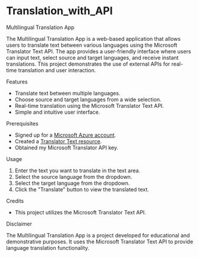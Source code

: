 # Translation_with_API
 Multilingual Translation App

The Multilingual Translation App is a web-based application that allows users to translate text between various languages using the Microsoft Translator Text API. The app provides a user-friendly interface where users can input text, select source and target languages, and receive instant translations. This project demonstrates the use of external APIs for real-time translation and user interaction.

 Features

- Translate text between multiple languages.
- Choose source and target languages from a wide selection.
- Real-time translation using the Microsoft Translator Text API.
- Simple and intuitive user interface.

Prerequisites

- Signed up for a [Microsoft Azure account](https://azure.com).
- Created a [Translator Text resource](https://docs.microsoft.com/en-us/azure/cognitive-services/translator/translator-how-to-signup).
- Obtained my Microsoft Translator API key.

Usage

1. Enter the text you want to translate in the text area.
2. Select the source language from the dropdown.
3. Select the target language from the dropdown.
4. Click the "Translate" button to view the translated text.

Credits

- This project utilizes the Microsoft Translator Text API.

Disclaimer

The Multilingual Translation App is a project developed for educational and demonstrative purposes. It uses the Microsoft Translator Text API to provide language translation functionality. 
